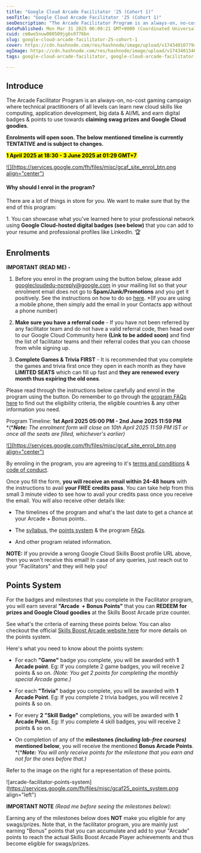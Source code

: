```yaml
---
title: "Google Cloud Arcade Facilitator '25 (Cohort 1)"
seoTitle: "Google Cloud Arcade Facilitator '25 (Cohort 1)"
seoDescription: "The Arcade Facilitator Program is an always-on, no-cost gaming campaign where technical practitioners of all levels can learn new cloud skills like computin"
datePublished: Mon Mar 31 2025 06:09:21 GMT+0000 (Coordinated Universal Time)
cuid: cm8wo5nuw000509jg6s9776bn
slug: google-cloud-arcade-facilitator-25-cohort-1
cover: https://cdn.hashnode.com/res/hashnode/image/upload/v1743401077941/7a3e6553-4b8f-486e-bb9e-0c2419114ba4.png
ogImage: https://cdn.hashnode.com/res/hashnode/image/upload/v1743401346906/2a414c05-088e-4bf1-bc88-32e81e49f83a.png
tags: google-cloud-arcade-facilitator, google-cloud-arcade-facilitator-25-cohort-1, google-cloud-arcade-facilitator-25, google-cloud-arcade-facilitator-program

---
```


## Introduce

The Arcade Facilitator Program is an always-on, no-cost gaming campaign where technical practitioners of all levels can learn new cloud skills like computing, application development, big data & AI/ML and earn digital badges & points to use towards **claiming swag prizes and Google Cloud goodies**.

**Enrolments will open soon. The below mentioned timeline is currently TENTATIVE and is subject to changes.**

**<mark>1 April 2025 at 18:30 -&nbsp;3 June 2025 at 01:29 GMT+7</mark>**

[![](https://services.google.com/fh/files/misc/gcaf_site_enrol_btn.png align="center")](https://forms.gle/koHvterXpHDEVNM38)

#### **Why should I enrol in the program?**

There are a lot of things in store for you. We want to make sure that by the end of this program:

1\. You can showcase what you've learned here to your professional network using **Google Cloud-hosted digital badges (see below)** that you can add to your resume and professional profiles like LinkedIn. 🏆

## **Enrolments**

**IMPORTANT (READ ME) -**

1. Before you enrol in the program using the button below, please add [googlecloudedu-noreply@google.com](mailto:googlecloudedu-noreply@google.com) in your mailing list so that your enrolment email does not go to **Spam/Junk/Promotions** and you get it positively. See the instructions on how to do so [here](https://www.youtube.com/watch?v=mTUaTMaer2g). \*(If you are using a mobile phone, then simply add the email in your Contacts app without a phone number)
    
2. **Make sure you have a referral code** - If you have not been referred by any facilitator team and do not have a valid referral code, then head over to our Google Cloud Community here **(Link to be added soon)** and find the list of facilitator teams and their referral codes that you can choose from while signing up.
    
3. **Complete Games & Trivia FIRST** - It is recommended that you complete the games and trivia first once they open in each month as they have **LIMITED SEATS** which can fill up fast and **they are renewed every month thus expiring the old ones**.
    

Please read through the instructions below carefully and enrol in the program using the button. Do remember to go through the [program FAQs here](https://bit.ly/gcaf-faqs) to find out the eligibility criteria, the eligible countries & any other information you need.

Program Timeline: **1st April 2025 05:00 PM - 2nd June 2025 11:59 PM**  
\*(\****Note:*** *The enrolment form will close on 10th April 2025 11:59 PM IST or once all the seats are filled, whichever's earlier)*

[![](https://services.google.com/fh/files/misc/gcaf_site_enrol_btn.png align="center")](https://forms.gle/koHvterXpHDEVNM38)

By enroling in the program, you are agreeing to it's [terms and conditions](https://rsvp.withgoogle.com/events/arcade-facilitator/terms-and-conditions) & [code of conduct](https://rsvp.withgoogle.com/events/arcade-facilitator/code-of-conduct).

Once you fill the form, **you will receive an email within 24-48 hours** with the instructions to avail **your FREE credits pass**. You can take help from this small 3 minute video to see how to avail your credits pass once you receive the email. You will also receive other details like:

* The timelines of the program and what's the last date to get a chance at your Arcade + Bonus points..
    
* The [syllabus](https://rsvp.withgoogle.com/events/arcade-facilitator/syllabus), the [points system](https://rsvp.withgoogle.com/events/arcade-facilitator/points-system) & the program [FAQs](https://rsvp.withgoogle.com/events/arcade-facilitator/faqs).
    
* And other program related information.
    

**NOTE:** If you provide a wrong Google Cloud Skills Boost profile URL above, then you won't receive this email! In case of any queries, just reach out to your "Facilitators" and they will help you!

## **Points System**

For the badges and milestones that you complete in the Facilitator program, you will earn several **"Arcade  + Bonus Points"** that you can **REDEEM** **for prizes and Google Cloud goodies** at the Skills Boost Arcade prize counter.

See what's the criteria of earning these points below. You can also checkout the official [Skills Boost Arcade website here](https://go.cloudskillsboost.google/arcade?utm_source=gcaf-site&utm_medium=website&utm_campaign=arcade-facilitator25) for more details on the points system.

Here's what you need to know about the points system:

* For each **"Game"** badge you complete, you will be awarded with **1 Arcade point**. Eg: If you complete 2 game badges, you will receive 2 points & so on. *(Note: You get 2 points for completing the monthly special Arcade game.)*
    
* For each **"Trivia"** badge you complete, you will be awarded with **1 Arcade Point**. Eg: If you complete 2 trivia badges, you will receive 2 points & so on.
    
* For every **2 "Skill Badge"** completions, you will be awarded with **1 Arcade Point.** Eg: If you complete 4 skill badges, you will receive 2 points & so on.
    
* On completion of any of the **milestones *(including lab-free courses)* mentioned below**, you will receive the mentioned **Bonus Arcade Points**. \*(\****Note:*** *You will only receive points for the milestone that you earn and not for the ones before that.)*
    

Refer to the image on the right for a representation of these points.

![arcade-facilitator-points-system](https://services.google.com/fh/files/misc/gcaf25_points_system.png align="left")

**IMPORTANT NOTE** *(Read me before seeing the milestones below)*:

Earning any of the milestones below does **NOT** make you eligible for any swags/prizes. Note that, in the facilitator program, you are mainly just earning "Bonus" points that you can accumulate and add to your "Arcade" points to reach the actual Skills Boost Arcade Player achievements and thus become eligible for swags/prizes.